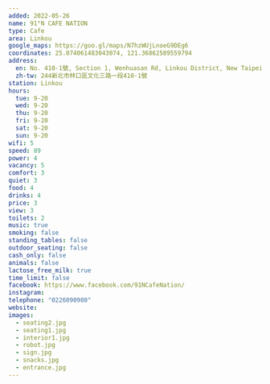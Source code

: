 ```yaml
---
added: 2022-05-26
name: 91°N CAFE NATION
type: Cafe
area: Linkou
google_maps: https://goo.gl/maps/N7hzWUjLnoeG9DEg6
coordinates: 25.074061483043074, 121.36862589559794
address:
  en: No. 410-1號, Section 1, Wenhuasan Rd, Linkou District, New Taipei City, 244
  zh-tw: 244新北市林口區文化三路一段410-1號
station: Linkou
hours:
  tue: 9-20
  wed: 9-20
  thu: 9-20
  fri: 9-20
  sat: 9-20
  sun: 9-20
wifi: 5
speed: 89
power: 4
vacancy: 5
comfort: 3
quiet: 3
food: 4
drinks: 4
price: 3
view: 3
toilets: 2
music: true
smoking: false
standing_tables: false
outdoor_seating: false
cash_only: false
animals: false
lactose_free_milk: true
time_limit: false
facebook: https://www.facebook.com/91NCafeNation/
instagram: 
telephone: "0226090980"
website: 
images:
  - seating2.jpg
  - seating1.jpg
  - interior1.jpg
  - robot.jpg
  - sign.jpg
  - snacks.jpg
  - entrance.jpg
---
```

